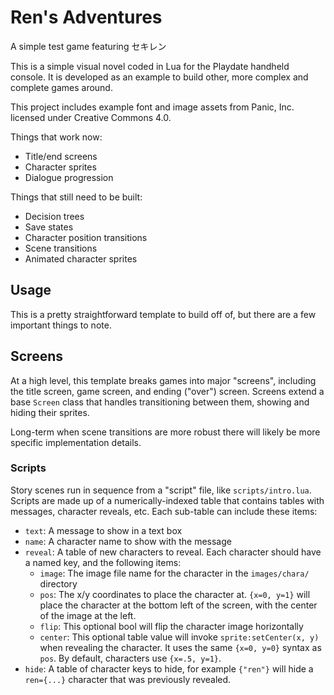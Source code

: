 # Ren's Adventures

A simple test game featuring セキレン

This is a simple visual novel coded in Lua for the Playdate handheld console. It is developed as an example to build other, more complex and complete games around.

This project includes example font and image assets from Panic, Inc. licensed under Creative Commons 4.0.

Things that work now:

- Title/end screens
- Character sprites
- Dialogue progression

Things that still need to be built:

- Decision trees
- Save states
- Character position transitions
- Scene transitions
- Animated character sprites

## Usage

This is a pretty straightforward template to build off of, but there are a few important things to note.

## Screens

At a high level, this template breaks games into major "screens", including the title screen, game screen, and ending ("over") screen. Screens extend a base `Screen` class that handles transitioning between them, showing and hiding their sprites.

Long-term when scene transitions are more robust there will likely be more specific implementation details.

### Scripts

Story scenes run in sequence from a "script" file, like `scripts/intro.lua`. Scripts are made up of a numerically-indexed table that contains tables with messages, character reveals, etc. Each sub-table can include these items:

- `text`: A message to show in a text box
- `name`: A character name to show with the message
- `reveal`: A table of new characters to reveal. Each character should have a named key, and the following items:
	- `image`: The image file name for the character in the `images/chara/` directory
	- `pos`: The x/y coordinates to place the character at. `{x=0, y=1}` will place the character at the bottom left of the screen, with the center of the image at the left.
	- `flip`: This optional bool will flip the character image horizontally
	- `center`: This optional table value will invoke `sprite:setCenter(x, y)` when revealing the character. It uses the same `{x=0, y=0}` syntax as `pos`. By default, characters use `{x=.5, y=1}`.
- `hide`: A table of character keys to hide, for example `{"ren"}` will hide a `ren={...}` character that was previously revealed.
